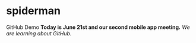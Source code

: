 # spiderman
GitHub Demo
**Today is June 21st and our second mobile app meeting.**
*We are learning about GitHub.*
